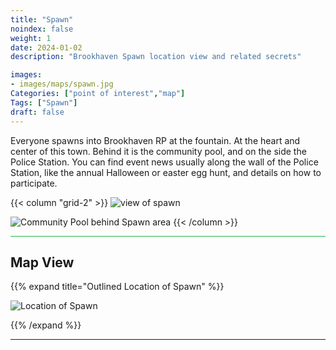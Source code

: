 ```yaml
---
title: "Spawn"
noindex: false
weight: 1
date: 2024-01-02
description: "Brookhaven Spawn location view and related secrets"

images:
- images/maps/spawn.jpg
Categories: ["point of interest","map"]
Tags: ["Spawn"]
draft: false
--- 
```



Everyone spawns into Brookhaven RP at the fountain. At the heart and center of this town. Behind it is the community pool, and on the side the Police Station. You can find event news usually along the wall of the Police Station, like the annual Halloween or easter egg hunt, and details on how to participate.

{{< column "grid-2" >}}
![view of spawn](/images/maps/spawn.jpg)

![Community Pool behind Spawn area](/images/maps/community_pool.jpg)
{{< /column >}}

<hr style="background-color: #28b44c" size=8>

## Map View

{{% expand title="Outlined Location of Spawn" %}}

![Location of Spawn](/images/maps/spawn.png)

{{% /expand %}}


---

<!-- <hr style="background-color: #28b44c" size=8>

### Related CaseBook Items

- [URL](/)

<hr style="background-color: #28b44c" size=8>

### Related Quests

- [URL](/) -->